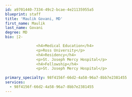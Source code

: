 ```yaml
---
id: a9701440-7334-49c2-bcae-4e21135955a5
blueprint: staff
title: 'Maulik Govani, MD'
first_name: Maulik
last_name: Govani
degree: MD
bio: |2-

              <h4>Medical Education</h4>
              <p>Ross University</p>
              <h4>Residency</h4>
              <p>St. Joseph Mercy Hospital</p>
              <h4>Fellowship</h4>
              <p>St. Joseph Mercy Hospital</p>
          
primary_specialty: 98f4156f-66d2-4a58-96a7-8bb7e2381455
services:
  - 98f4156f-66d2-4a58-96a7-8bb7e2381455
---
```

